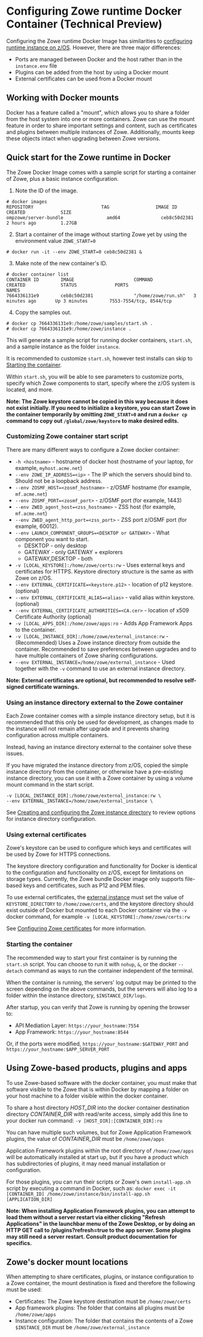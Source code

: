 # Configuring Zowe runtime Docker Container (Technical Preview)

<Badge text="Technical Preview"/>

Configuring the Zowe runtime Docker Image has similarities to [configuring runtime instance on z/OS](configure-instance-directory.md). However, there are three major differences:

- Ports are managed between Docker and the host rather than in the `instance.env` file
- Plugins can be added from the host by using a Docker mount
- External certificates can be used from a Docker mount

## Working with Docker mounts  

Docker has a feature called a "mount", which allows you to share a folder from the host system into one or more containers.
Zowe can use the mount feature in order to share important settings and content, such as certificates and plugins between multiple instances of Zowe. Additionally, mounts keep these objects intact when upgrading between Zowe versions.

## Quick start for the Zowe runtime in Docker  

The Zowe Docker Image comes with a sample script for starting a container of Zowe, plus a basic instance configuration.

1. Note the ID of the image.

```
# docker images
REPOSITORY                         TAG                 IMAGE ID            CREATED             SIZE
ompzowe/server-bundle                amd64               ceb8c50d2381        2 hours ago         1.27GB
```

2. Start a container of the image without starting Zowe yet by using the environment value `ZOWE_START=0`

```
# docker run -it --env ZOWE_START=0 ceb8c50d2381 &
```

3. Make note of the new container's ID.

```
# docker container list
CONTAINER ID        IMAGE                      COMMAND               CREATED             STATUS              PORTS                                                            NAMES
7664336131e9        ceb8c50d2381               "/home/zowe/run.sh"   3 minutes ago       Up 3 minutes        7553-7554/tcp, 8544/tcp    
```

4. Copy the samples out.

```
# docker cp 7664336131e9:/home/zowe/samples/start.sh .
# docker cp 7664336131e9:/home/zowe/instance .
```

This will generate a sample script for running docker containers, `start.sh`, and a sample instance as the folder `instance`.

It is recommended to customize `start.sh`, however test installs can skip to [Starting the container](#starting-the-container).

Within `start.sh`, you will be able to see parameters to customize ports, specify which Zowe components to start, specify where the z/OS system is located, and more.

**Note: The Zowe keystore cannot be copied in this way because it does not exist initially. If you need to initialize a keystore, you can start Zowe in the container temporarily by omitting `ZOWE_START=0` and run a `docker cp` command to copy out `/global/zowe/keystore` to make desired edits.**

### Customizing Zowe container start script  

There are many different ways to configure a Zowe docker container:

- `-h <hostname>` - hostname of docker host (hostname of your laptop, for example,  `myhost.acme.net`)
- `--env ZOWE_IP_ADDRESS=<ip>` - The IP which the servers should bind to. Should not be a loopback address.
- `--env ZOSMF_HOST=<zosmf_hostname>` - z/OSMF hostname (for example, `mf.acme.net`)
- `--env ZOSMF_PORT=<zosmf_port>` - z/OSMF port (for example, 1443)
- `--env ZWED_agent_host=<zss_hostname>` - ZSS host (for example, `mf.acme.net`)
- `--env ZWED_agent_http_port=<zss_port>` - ZSS port z/OSMF port (for example, 60012).
- `--env LAUNCH_COMPONENT_GROUPS=<DESKTOP or GATEWAY>` - What component you want to start.
  - DESKTOP - only desktop
  - GATEWAY - only GATEWAY + explorers
  - GATEWAY,DESKTOP - both
- `-v [LOCAL_KEYSTORE]:/home/zowe/certs:rw` - Uses external keys and certificates for HTTPS. Keystore directory structure is the same as with Zowe on z/OS.
- `--env EXTERNAL_CERTIFICATE=<keystore.p12>` - location of p12 keystore. (optional)
- `--env EXTERNAL_CERTIFICATE_ALIAS=<alias>` - valid alias within keystore. (optional)
- `--env EXTERNAL_CERTIFICATE_AUTHORITIES=<CA.cer>` - location of x509 Certificate Authority (optional)
- `-v [LOCAL_APPS_DIR]:/home/zowe/apps:ro` - Adds App Framework Apps to the container.
- `-v [LOCAL_INSTANCE_DIR]:/home/zowe/external_instance:rw` - (Recommended) Uses a Zowe instance directory from outside the container. Recommended to save preferences between upgrades and to have multiple containers of Zowe sharing configurations.
- `--env EXTERNAL_INSTANCE=/home/zowe/external_instance` - Used together with the `-v` command to use an external instance directory.


**Note: External certificates are optional, but recommended to resolve self-signed certificate warnings.**

### Using an instance directory external to the Zowe container  

Each Zowe container comes with a simple instance directory setup, but it is recommended that this only be used for development, as changes made to the instance will not remain after upgrade and it prevents sharing configuration across multiple containers.

Instead, having an instance directory external to the container solve these issues.

If you have migrated the instance directory from z/OS, copied the simple instance directory from the container, or otherwise have a pre-existing instance directory, you can use it with a Zowe container by using a volume mount command in the start script.

```
-v [LOCAL_INSTANCE_DIR]:/home/zowe/external_instance:rw \
--env EXTERNAL_INSTANCE=/home/zowe/external_instance \
```

See [Creating and configuring the Zowe instance directory](configure-instance-directory.md#updating-the-instance-env-configuration-file) to review options for instance directory configuration.


### Using external certificates  

Zowe's keystore can be used to configure which keys and certificates will be used by Zowe for HTTPS connections.

The keystore directory configuration and functionality for Docker is identical to the configuration and functionality on z/OS, except for limitations on storage types.
Currently, the Zowe bundle Docker image only supports file-based keys and certificates, such as P12 and PEM files.

To use external certificates, the [external instance](#using-an-instance-directory-external-to-the-zowe-container) must set the value of `KEYSTORE_DIRECTORY` to `/home/zowe/certs`, and the keystore directory should exist outside of Docker but mounted to each Docker container via the `-v` docker command, for example `-v [LOCAL_KEYSTORE]:/home/zowe/certs:rw`

See [Configuring Zowe certificates](configure-certificates.md) for more information.

### Starting the container  

The recommended way to start your first container is by running the `start.sh` script.
You can choose to run it with `nohup`, `&`, or the docker `--detach` command as ways to run the container independent of the terminal.

When the container is running, the servers' log output may be printed to the screen depending on the above commands, but the servers will also log to a folder within the instance directory, `$INSTANCE_DIR/logs`.

After startup, you can verify that Zowe is running by opening the browser to:

 - API Mediation Layer: `https://your_hostname:7554`
 - App Framework: `https://your_hostname:8544`

Or, if the ports were modified, `https://your_hostname:$GATEWAY_PORT` and `https://your_hostname:$APP_SERVER_PORT`

## Using Zowe-based products, plugins and apps  

To use Zowe-based software with the docker container, you must make that software visible to the Zowe that is within Docker by mapping a folder on your host machine to a folder visible within the docker container.

To share a host directory *HOST_DIR* into the docker container destination directory *CONTAINER_DIR* with read/write access, simply add this line to your docker run command: `-v [HOST_DIR]:[CONTAINER_DIR]:ro`

You can have multiple such volumes, but for Zowe Application Framework plugins, the value of *CONTAINER_DIR* must be `/home/zowe/apps`

Application Framework plugins within the root directory of ```/home/zowe/apps``` will be automatically installed at start up, but if you have a product which has subdirectories of plugins, it may need manual installation or configuration.

For those plugins, you can run their scripts or Zowe's own `install-app.sh` script by executing a command in Docker, such as:
```docker exec -it [CONTAINER_ID] /home/zowe/instance/bin/install-app.sh [APPLICATION_DIR]```

**Note: When installing Application Framework plugins, you can attempt to load them without a server restart via either clicking "Refresh Applications" in the launchbar menu of the Zowe Desktop, or by doing an HTTP GET call to /plugins?refresh=true to the app server. Some plugins may still need a server restart. Consult product documentation for specifics.**

## Zowe's docker mount locations  

When attempting to share certificates, plugins, or instance configuration to a Zowe container, the mount destination is fixed and therefore the following must be used:

- Certificates: The Zowe keystore destination must be `/home/zowe/certs`
- App framework plugins: The folder that contains all plugins must be `/home/zowe/apps`
- Instance configuration: The folder that contains the contents of a Zowe `$INSTANCE_DIR` must be `/home/zowe/external_instance`